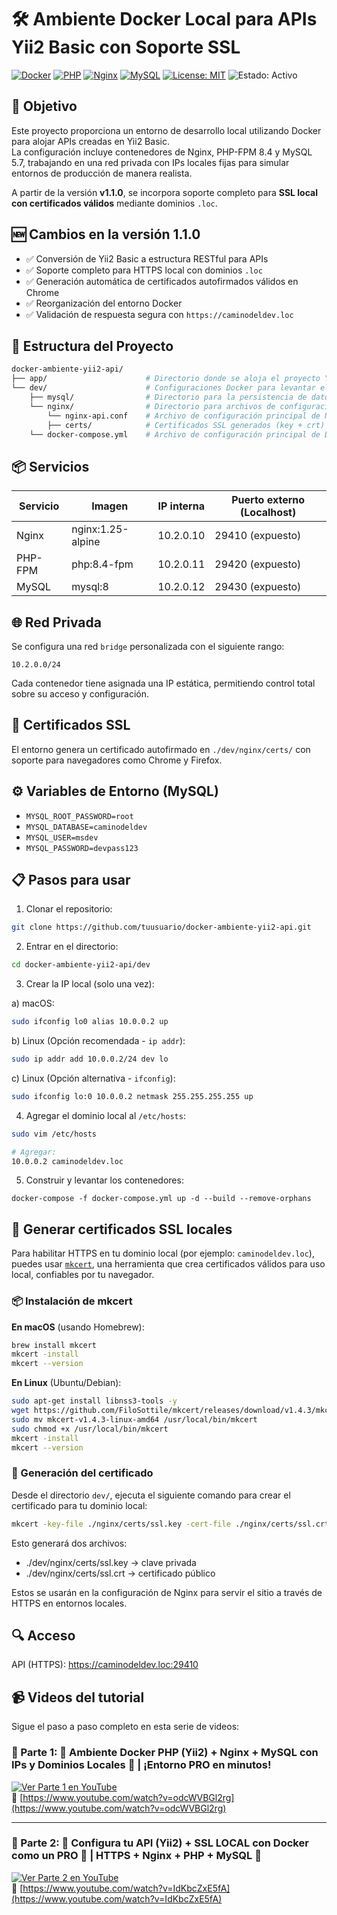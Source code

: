 # 🛠️ Ambiente Docker Local para APIs Yii2 Basic con Soporte SSL

[![Docker](https://img.shields.io/badge/docker-%230db7ed.svg?style=flat-square&logo=docker&logoColor=white)](https://www.docker.com/)
[![PHP](https://img.shields.io/badge/php-8.4-777BB4.svg?style=flat-square)](https://www.php.net/)
[![Nginx](https://img.shields.io/badge/nginx-1.20-009639.svg?style=flat-square)](https://nginx.org/)
[![MySQL](https://img.shields.io/badge/mysql-5.7-4479A1.svg?style=flat-square)](https://www.mysql.com/)
[![License: MIT](https://img.shields.io/badge/License-MIT-yellow.svg?style=flat-square)](https://opensource.org/licenses/MIT)
![Estado: Activo](https://img.shields.io/badge/Estado-Activo-success)

## 🎯 Objetivo
Este proyecto proporciona un entorno de desarrollo local utilizando Docker para alojar APIs creadas en Yii2 Basic.  
La configuración incluye contenedores de Nginx, PHP-FPM 8.4 y MySQL 5.7, trabajando en una red privada con IPs locales fijas para simular entornos de producción de manera realista.

A partir de la versión **v1.1.0**, se incorpora soporte completo para **SSL local con certificados válidos** mediante dominios `.loc`.


## 🆕 Cambios en la versión 1.1.0

- ✅ Conversión de Yii2 Basic a estructura RESTful para APIs
- ✅ Soporte completo para HTTPS local con dominios `.loc`
- ✅ Generación automática de certificados autofirmados válidos en Chrome
- ✅ Reorganización del entorno Docker
- ✅ Validación de respuesta segura con `https://caminodeldev.loc`


## 📁 Estructura del Proyecto
```bash
docker-ambiente-yii2-api/
├── app/                      # Directorio donde se aloja el proyecto Yii2 Basic (API)
└── dev/                      # Configuraciones Docker para levantar el ambiente local
    ├── mysql/                # Directorio para la persistencia de datos de MySQL
    └── nginx/                # Directorio para archivos de configuración de Nginx
        └── nginx-api.conf    # Archivo de configuración principal de Nginx para la API
        ├── certs/            # Certificados SSL generados (key + crt)
    └── docker-compose.yml    # Archivo de configuración principal de Docker Compose.
```

## 📦 Servicios

| Servicio | Imagen           | IP interna | Puerto externo (Localhost) |
|----------|------------------|------------|----------------------------|
| Nginx    | nginx:1.25-alpine | 10.2.0.10  | 29410 (expuesto)           |
| PHP-FPM  | php:8.4-fpm       | 10.2.0.11  | 29420 (expuesto)           |
| MySQL    | mysql:8           | 10.2.0.12  | 29430 (expuesto)           |


## 🌐 Red Privada

Se configura una red `bridge` personalizada con el siguiente rango:

```
10.2.0.0/24
```

Cada contenedor tiene asignada una IP estática, permitiendo control total sobre su acceso y configuración.

## 🔐 Certificados SSL

El entorno genera un certificado autofirmado en `./dev/nginx/certs/` con soporte para navegadores como Chrome y Firefox.

## ⚙️ Variables de Entorno (MySQL)

- `MYSQL_ROOT_PASSWORD=root`
- `MYSQL_DATABASE=caminodeldev`
- `MYSQL_USER=msdev`
- `MYSQL_PASSWORD=devpass123`

## 📋 Pasos para usar

1. Clonar el repositorio:

```bash
git clone https://github.com/tuusuario/docker-ambiente-yii2-api.git
```

2. Entrar en el directorio:

```bash
cd docker-ambiente-yii2-api/dev
```

3. Crear la IP local (solo una vez):

a) macOS:
```bash
sudo ifconfig lo0 alias 10.0.0.2 up
```

b) Linux (Opción recomendada - `ip addr`):
```bash
sudo ip addr add 10.0.0.2/24 dev lo
```

c) Linux (Opción alternativa - `ifconfig`):
```bash
sudo ifconfig lo:0 10.0.0.2 netmask 255.255.255.255 up
```

4. Agregar el dominio local al `/etc/hosts`:

```bash
sudo vim /etc/hosts

# Agregar:
10.0.0.2 caminodeldev.loc
```

5. Construir y levantar los contenedores:

```
docker-compose -f docker-compose.yml up -d --build --remove-orphans
```

## 🔐 Generar certificados SSL locales
Para habilitar HTTPS en tu dominio local (por ejemplo: `caminodeldev.loc`), puedes usar [`mkcert`](https://github.com/FiloSottile/mkcert), una herramienta que crea certificados válidos para uso local, confiables por tu navegador.

### 📦 Instalación de mkcert

**En macOS** (usando Homebrew):
```bash
brew install mkcert
mkcert -install
mkcert --version
```

**En Linux** (Ubuntu/Debian):
```bash
sudo apt-get install libnss3-tools -y
wget https://github.com/FiloSottile/mkcert/releases/download/v1.4.3/mkcert-v1.4.3-linux-amd64
sudo mv mkcert-v1.4.3-linux-amd64 /usr/local/bin/mkcert
sudo chmod +x /usr/local/bin/mkcert
mkcert -install
mkcert --version
```

### 🧾 Generación del certificado

Desde el directorio `dev/`, ejecuta el siguiente comando para crear el certificado para tu dominio local:
```bash
mkcert -key-file ./nginx/certs/ssl.key -cert-file ./nginx/certs/ssl.crt caminodeldev.loc
```

Esto generará dos archivos:
- ./dev/nginx/certs/ssl.key → clave privada
- ./dev/nginx/certs/ssl.crt → certificado público

Estos se usarán en la configuración de Nginx para servir el sitio a través de HTTPS en entornos locales.


## 🔍 Acceso
API (HTTPS): https://caminodeldev.loc:29410

## 📹 Videos del tutorial

Sigue el paso a paso completo en esta serie de videos:

### 🎥 Parte 1: 🚀 Ambiente Docker PHP (Yii2) + Nginx + MySQL con IPs y Dominios Locales 🔧 | ¡Entorno PRO en minutos!

[![Ver Parte 1 en YouTube](https://img.youtube.com/vi/odcWVBGl2rg/hqdefault.jpg)](https://www.youtube.com/watch?v=odcWVBGl2rg)  
🔗 [https://www.youtube.com/watch?v=odcWVBGl2rg](https://www.youtube.com/watch?v=odcWVBGl2rg)

---

### 🎥 Parte 2: 🔐 Configura tu API (Yii2) + SSL LOCAL con Docker como un PRO 🚀 | HTTPS + Nginx + PHP + MySQL 🔧

[![Ver Parte 2 en YouTube](https://img.youtube.com/vi/IdKbcZxE5fA/hqdefault.jpg)](https://www.youtube.com/watch?v=IdKbcZxE5fA)  
🔗 [https://www.youtube.com/watch?v=IdKbcZxE5fA](https://www.youtube.com/watch?v=IdKbcZxE5fA)

